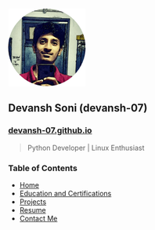 <p align="left">
  <img src="static/img/main.png" alt="devansh-07"/>
  <h2>Devansh Soni (devansh-07)</h2>
  <h3><a href="devansh-07.github.io">devansh-07.github.io</a></h3>
</p>

> Python Developer | Linux Enthusiast

<h3>Table of Contents</h3>

- [Home](https://devansh-07.github.io/)
- [Education and Certifications](https://devansh-07.github.io/education.html)
- [Projects](https://devansh-07.github.io/projects.html)
- [Resume](https://devansh-07.github.io/Resume.pdf)
- [Contact Me](https://devansh-07.github.io/contact.html)
